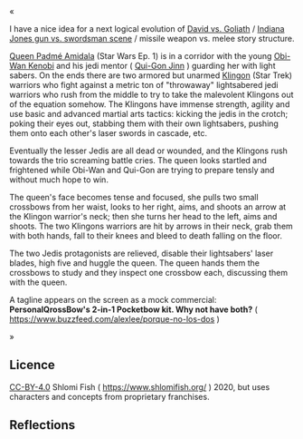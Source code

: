 «

I have a nice idea for a next logical evolution of
[David vs. Goliath](https://www.shlomifish.org/philosophy/philosophy/putting-all-cards-on-the-table-2013/DocBook5/putting-all-cards-on-the-table-2013/david_and_goliath.xhtml) / [Indiana Jones gun vs. swordsman scene](https://www.youtube.com/watch?v=7YyBtMxZgQs) / missile weapon vs. melee story structure.

[Queen Padmé Amidala](https://starwars.fandom.com/wiki/Padm%C3%A9_Amidala) (Star Wars Ep. 1) is in a corridor with the young [Obi-Wan Kenobi](https://starwars.fandom.com/wiki/Obi-Wan_Kenobi) and his jedi mentor ( [Qui-Gon Jinn](https://en.wikipedia.org/wiki/Qui-Gon_Jinn) ) guarding her with light sabers. On the ends there are two armored but unarmed [Klingon](https://memory-alpha.fandom.com/wiki/Klingon) (Star Trek) warriors who fight against a metric ton of "throwaway" lightsabered jedi warriors who rush from the middle to try to take the malevolent Klingons out of the equation somehow. The Klingons have immense strength, agility and use basic and advanced martial arts tactics: kicking the jedis in the crotch; poking their eyes out, stabbing them with their own lightsabers, pushing them onto each other's laser swords in cascade, etc.

Eventually the lesser Jedis are all dead or wounded, and the Klingons rush towards the trio screaming battle cries. The queen looks startled and frightened while Obi-Wan and Qui-Gon are trying to prepare tensly and without much hope to win.

The queen's face becomes tense and focused, she pulls two small crossbows from her waist, looks to her right, aims, and shoots an arrow at the Klingon warrior's neck; then she turns her head to the left, aims and shoots. The two Klingons warriors are hit by arrows in their neck, grab them with both hands, fall to their knees and bleed to death falling on the floor.

The two Jedis protagonists are relieved, disable their lightsabers' laser blades, high five and huggle the queen. The queen hands them the crossbows to study and they inspect one crossbow each, discussing them with the queen.

A tagline appears on the screen as a mock commercial: **PersonalQrossBow's 2-in-1 Pocketbow kit. Why not have both?** ( https://www.buzzfeed.com/alexlee/porque-no-los-dos )

»

## Licence

[CC-BY-4.0](https://creativecommons.org/licenses/by/4.0/) Shlomi Fish ( https://www.shlomifish.org/ ) 2020,
but uses characters and concepts from proprietary franchises.

## Reflections


